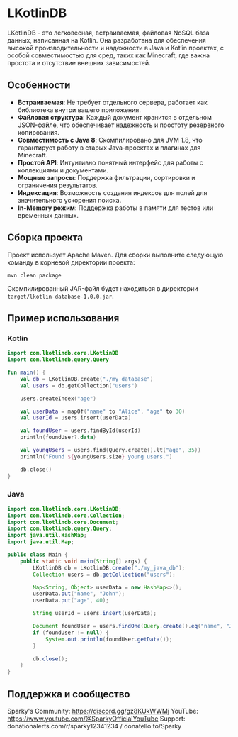 # LKotlinDB

LKotlinDB - это легковесная, встраиваемая, файловая NoSQL база данных, написанная на Kotlin. Она разработана для обеспечения высокой производительности и надежности в Java и Kotlin проектах, с особой совместимостью для сред, таких как Minecraft, где важна простота и отсутствие внешних зависимостей.

## Особенности

- **Встраиваемая**: Не требует отдельного сервера, работает как библиотека внутри вашего приложения.
- **Файловая структура**: Каждый документ хранится в отдельном JSON-файле, что обеспечивает надежность и простоту резервного копирования.
- **Совместимость с Java 8**: Скомпилировано для JVM 1.8, что гарантирует работу в старых Java-проектах и плагинах для Minecraft.
- **Простой API**: Интуитивно понятный интерфейс для работы с коллекциями и документами.
- **Мощные запросы**: Поддержка фильтрации, сортировки и ограничения результатов.
- **Индексация**: Возможность создания индексов для полей для значительного ускорения поиска.
- **In-Memory режим**: Поддержка работы в памяти для тестов или временных данных.

## Сборка проекта

Проект использует Apache Maven. Для сборки выполните следующую команду в корневой директории проекта:

```shell
mvn clean package
```

Скомпилированный JAR-файл будет находиться в директории `target/lkotlin-database-1.0.0.jar`.

## Пример использования

### Kotlin

```kotlin
import com.lkotlindb.core.LKotlinDB
import com.lkotlindb.query.Query

fun main() {
    val db = LKotlinDB.create("./my_database")
    val users = db.getCollection("users")

    users.createIndex("age")

    val userData = mapOf("name" to "Alice", "age" to 30)
    val userId = users.insert(userData)

    val foundUser = users.findById(userId)
    println(foundUser?.data)

    val youngUsers = users.find(Query.create().lt("age", 35))
    println("Found ${youngUsers.size} young users.")

    db.close()
}
```

### Java

```java
import com.lkotlindb.core.LKotlinDB;
import com.lkotlindb.core.Collection;
import com.lkotlindb.core.Document;
import com.lkotlindb.query.Query;
import java.util.HashMap;
import java.util.Map;

public class Main {
    public static void main(String[] args) {
        LKotlinDB db = LKotlinDB.create("./my_java_db");
        Collection users = db.getCollection("users");

        Map<String, Object> userData = new HashMap<>();
        userData.put("name", "John");
        userData.put("age", 40);

        String userId = users.insert(userData);

        Document foundUser = users.findOne(Query.create().eq("name", "John"));
        if (foundUser != null) {
            System.out.println(foundUser.getData());
        }

        db.close();
    }
}
```

## Поддержка и сообщество

Sparky's Community: https://discord.gg/gz8KUkWWMj
YouTube: https://www.youtube.com/@SparkyOfficialYouTube
Support: donationalerts.com/r/sparky12341234 / donatello.to/Sparky
